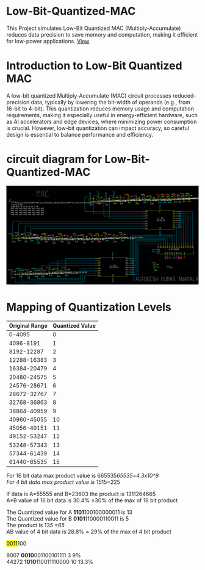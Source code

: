 # Low-Bit-Quantized-MAC
This Project simulates Low-Bit Quantized MAC (Multiply-Accumulate) reduces data precision to save memory and computation, making it efficient for low-power applications.
[ View ](https://github.com/JagadeeshAJK/Low-Bit-Quantized-MAC/blob/main/low-bit%20quantised%20MAC.pdf)



# Introduction to Low-Bit Quantized MAC

A low-bit quantized Multiply-Accumulate (MAC) circuit processes reduced-precision data, typically by lowering the bit-width of operands (e.g., from 16-bit to 4-bit). This quantization reduces memory usage and computation requirements, making it especially useful in energy-efficient hardware, such as AI accelerators and edge devices, where minimizing power consumption is crucial. However, low-bit quantization can impact accuracy, so careful design is essential to balance performance and efficiency.



# circuit diagram for Low-Bit-Quantized-MAC
 ![pro](https://github.com/JagadeeshAJK/Low-Bit-Quantized-MAC/blob/main/project.png)







# Mapping of Quantization Levels
| Original Range | Quantized Value |
|----------------|-----------------|
| 0-4095         | 0               |
| 4096-8191      | 1               |
| 8192-12287     | 2               |
| 12288-16383    | 3               |
| 16384-20479    | 4               |
| 20480-24575    | 5               |
| 24576-28671    | 6               |
| 28672-32767    | 7               |
| 32768-36863    | 8               |
| 36864-40959    | 9               |
| 40960-45055    | 10              |
| 45056-49151    | 11              |
| 49152-53247    | 12              |
| 53248-57343    | 13              |
| 57344-61439    | 14              |
| 61440-65535    | 15              |


For 16 bit data max product value is 665535*65535=4.3x10^9<br>
For 4 bit data max product value is 15*15=225<br>

If data is A=55555 and B=23603 the product is 1311264665<br>
A*B value of 16 bit data is 30.4% =30% of the max of 16 bit product <br>

The Quantized value for A   **1101**100100000011 is 13<br>
The Quantized value for B   **0101**110000110011 is 5<br>
The product is 13*5 =65<br>
A*B value of 4 bit data is 28.8% = 29% of the max of 4 bit product<br>

<span style="background-color: yellow; color: black;">0011</span>100


9007     **0010**001100101111  3     9%<br>
44272    **1010**110011110000  10       13.3%
